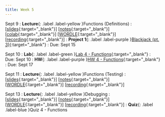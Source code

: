 ```yaml
---
title: Week 5
---
```


Sept 9
: **Lecture**{: .label .label-yellow }Functions (Definitions)
  : \[[slides](https://docs.google.com/presentation/d/12ZudzTBZum4pVjvZ4Nt0mW5QPMhP1A47RZVB_41Zao8/edit?usp=sharing){:target="_blank"}\] \[[notes](https://docs.google.com/document/d/1gjSD55X-NYZZXHR3V2419R9NZgU50b_C_jQvQue6PiU/edit?usp=sharing){:target="_blank"}\] \[[colab](https://colab.research.google.com/drive/1PFw0Wud-vnU68pGYUniZHU0i3YzVnZB7?usp=sharing){:target="_blank"}\] \[[WORDLE](https://colab.research.google.com/drive/1LsFbdIBOgqjD2aXJy7ThC2cj-1ovnSLr?usp=sharing){:target="_blank"}\] \[[recording](https://youtu.be/WR2BTnm_AK4){:target="_blank"}\]
: **Project 1**{: .label .label-purple }[Blackjack (pt. 3)](https://edstem.org/us/courses/61483/lessons/117290){:target="_blank"}
  : Due: Sept 15

Sept 10
: **Lab**{: .label .label-green }[Lab 4 - Functions](https://edstem.org/us/courses/61483/lessons/117293){:target="_blank"}
  : Due: Sept 10
: **HW**{: .label .label-purple }[HW 4 - Functions](https://edstem.org/us/courses/61483/lessons/117294){:target="_blank"}
  : Due: Sept 17

Sept 11
: **Lecture**{: .label .label-yellow }Functions (Testing)
  :  \[[slides](https://docs.google.com/presentation/d/1b44ESAesqSJ3kjgrAQB0JDS7cKgc-BgDZhbEnN58M88/edit?usp=sharing){:target="_blank"}\] \[[notes](https://docs.google.com/document/d/1JGEr44yTP2pH8GFg4AvA3vAXNHi0dKqQfTo6fJyz5ww/edit?usp=sharing){:target="_blank"}\] \[[WORDLE](https://colab.research.google.com/drive/1LsFbdIBOgqjD2aXJy7ThC2cj-1ovnSLr?usp=sharing){:target="_blank"}\] \[[recording](https://youtu.be/Zbar0iic9vQ){:target="_blank"}\]

Sept 13
: **Lecture**{: .label .label-yellow }Debugging
  :  \[[slides](https://docs.google.com/presentation/d/1IGfYeLpMFnBYOr587I3TCSy5OtWs4gcUSlF-0YbWyP4/edit?usp=sharing){:target="_blank"}\] \[[notes](https://docs.google.com/document/d/1wlX6ybT1OVMZMHDCi6OT0zZDzRzPST8OA1V6CgVhj8M/edit?usp=sharing){:target="_blank"}\] \[[WORDLE](https://colab.research.google.com/drive/1LsFbdIBOgqjD2aXJy7ThC2cj-1ovnSLr?usp=sharing){:target="_blank"}\] \[[recording](https://docs.google.com/document/d/1XIpgIwvZjG4bXGgeAcSaYmJvrVk_f1_z-sAhTgoqWdY/edit?usp=sharing){:target="_blank"}\]
: **Quiz**{: .label .label-blue }Quiz 4 - Functions